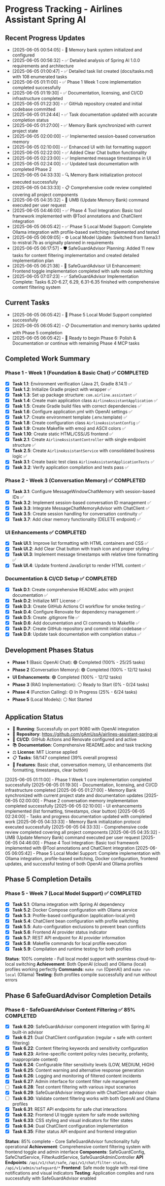 # Progress Tracking - Airlines Assistant Spring AI

## Recent Progress Updates
- [2025-06-05 00:54:05] - 🧠 Memory bank system initialized and configured
- [2025-06-05 00:56:32] - ✅ Detailed analysis of Spring AI 1.0.0 requirements and architecture
- [2025-06-05 01:00:47] - ✅ Detailed task list created (docs/tasks.md) with 108 enumerated tasks
- [2025-06-05 01:11:00] - ✅ Phase 1 Week 1 core implementation completed successfully
- [2025-06-05 01:19:30] - ✅ Documentation, licensing, and CI/CD infrastructure completed
- [2025-06-05 01:22:30] - ✅ GitHub repository created and initial codebase committed
- [2025-06-05 01:24:44] - ✅ Task documentation updated with accurate completion status
- [2025-06-05 01:27:00] - ✅ Memory Bank synchronized with current project state
- [2025-06-05 02:00:00] - ✅ Implemented session-based conversation memory
- [2025-06-05 02:10:00] - ✅ Enhanced UI with list formatting support
- [2025-06-05 02:22:00] - ✅ Added Clear Chat button functionality
- [2025-06-05 02:23:00] - ✅ Implemented message timestamps in UI
- [2025-06-05 02:24:00] - ✅ Updated task documentation with completed Phase 2
- [2025-06-05 04:33:33] - 🔍 Memory Bank initialization protocol executed successfully
- [2025-06-05 04:33:33] - 📋 Comprehensive code review completed covering all project components
- [2025-06-05 04:35:32] - 🧠 UMB (Update Memory Bank) command executed per user request
- [2025-06-05 04:46:00] - ✅ Phase 4 Tool Integration: Basic tool framework implemented with @Tool annotations and ChatClient integration
- [2025-06-05 06:05:42] - ✅ Phase 5 Local Model Support: Complete Ollama integration with profile-based switching implemented and tested
- [2025-06-05 06:09:05] - ⚙️ Local Model Update: Switched from llama3.1 to mistral:7b as originally planned in requirements
- [2025-06-05 06:17:57] - 🛡️ SafeGuardAdvisor Planning: Added 11 new tasks for content filtering implementation and created detailed implementation plan
- [2025-06-05 06:21:38] - 🔄 SafeGuardAdvisor UI Enhancement: Frontend toggle implementation completed with safe mode switching
- [2025-06-05 07:07:23] - ✅ SafeGuardAdvisor Implementation Complete: Tasks 6.20-6.27, 6.29, 6.31-6.35 finished with comprehensive content filtering system

## Current Tasks
- [2025-06-05 06:05:42] - 🎯 Phase 5 Local Model Support completed successfully
- [2025-06-05 06:05:42] - 📋 Documentation and memory banks updated with Phase 5 completion
- [2025-06-05 06:05:42] - 🚀 Ready to begin Phase 6: Polish & Documentation or continue with remaining Phase 4 MCP tasks

## Completed Work Summary

### Phase 1 - Week 1 (Foundation & Basic Chat) ✅ COMPLETED
- [x] **Task 1.1**: Environment verification (Java 21, Gradle 8.14.1) ✅
- [x] **Task 1.2**: Initialize Gradle project with wrapper ✅
- [x] **Task 1.3**: Set up package structure: `com.airline.assistant` ✅
- [x] **Task 1.4**: Create main application class `AirlineAssistantApplication` ✅
- [x] **Task 1.5**: Create Gradle build files with correct dependencies ✅
- [x] **Task 1.6**: Configure application.yml with OpenAI settings ✅
- [x] **Task 1.7**: Create environment template (.env.template) ✅
- [x] **Task 1.8**: Create configuration class `AirlineAssistantConfig` ✅
- [x] **Task 1.9**: Create Makefile with emoji and ASCII colors ✅
- [x] **Task 1.10**: Create static HTML/CSS/JS frontend ✅
- [x] **Task 2.1**: Create `AirlineAssistantController` with single endpoint structure ✅
- [x] **Task 2.5**: Create `AirlineAssistantService` with consolidated business logic ✅
- [x] **Task 3.1**: Create basic test class `AirlineAssistantApplicationTests` ✅
- [x] **Task 3.2**: Verify application compilation and tests pass ✅

### Phase 2 - Week 3 (Conversation Memory) ✅ COMPLETED
- [x] **Task 3.1**: Configure MessageWindowChatMemory with session-based IDs ✅
- [x] **Task 3.2**: Implement session-based conversation ID management ✅
- [x] **Task 3.3**: Integrate MessageChatMemoryAdvisor with ChatClient ✅
- [x] **Task 3.5**: Create session handling for conversation continuity ✅
- [x] **Task 3.7**: Add clear memory functionality (DELETE endpoint) ✅

### UI Enhancements ✅ COMPLETED
- [x] **Task UI.1**: Improve list formatting with HTML containers and CSS ✅
- [x] **Task UI.2**: Add Clear Chat button with trash icon and proper styling ✅
- [x] **Task UI.3**: Implement message timestamps with relative time formatting ✅
- [x] **Task UI.4**: Update frontend JavaScript to render HTML content ✅

### Documentation & CI/CD Setup ✅ COMPLETED
- [x] **Task D.1**: Create comprehensive README.adoc with project documentation ✅
- [x] **Task D.2**: Initialize MIT License ✅
- [x] **Task D.3**: Create GitHub Actions CI workflow for smoke testing ✅
- [x] **Task D.4**: Configure Renovate for dependency management ✅
- [x] **Task D.5**: Create .gitignore file ✅
- [x] **Task D.6**: Add documentation and CI commands to Makefile ✅
- [x] **Task D.7**: Create GitHub repository and commit initial codebase ✅
- [x] **Task D.8**: Update task documentation with completion status ✅

## Development Phases Status
- **Phase 1** (Basic OpenAI Chat): 🟢 Completed (100% - 25/25 tasks)
- **Phase 2** (Conversation Memory): 🟢 Completed (100% - 12/12 tasks)
- **UI Enhancements**: 🟢 Completed (100% - 12/12 tasks)
- **Phase 3** (RAG Implementation): ⚪ Ready to Start (0% - 0/24 tasks)  
- **Phase 4** (Function Calling): 🟡 In Progress (25% - 6/24 tasks)
- **Phase 5** (Local Models): ⚪ Not Started

## Application Status
- 🚀 **Running**: Successfully on port 9080 with OpenAI integration
- 🔗 **Repository**: https://github.com/gAmUssA/airlines-assistant-spring-ai
- 🧪 **CI/CD**: GitHub Actions and Renovate configured and active
- 📚 **Documentation**: Comprehensive README.adoc and task tracking
- ⚖️ **License**: MIT License applied
- 📋 **Tasks**: 58/147 completed (39% overall progress)
- 💬 **Features**: Basic chat, conversation memory, UI enhancements (list formatting, timestamps, clear button)

[2025-06-05 01:11:00] - Phase 1 Week 1 core implementation completed successfully
[2025-06-05 01:19:30] - Documentation, licensing, and CI/CD infrastructure completed
[2025-06-05 01:27:00] - Memory Bank synchronized with current project state and documentation updates
[2025-06-05 02:00:00] - Phase 2 conversation memory implementation completed successfully
[2025-06-05 02:10:00] - UI enhancements implemented (list formatting, timestamps, clear button)
[2025-06-05 02:24:00] - Tasks and progress documentation updated with completed work
[2025-06-05 04:33:33] - Memory Bank initialization protocol executed successfully
[2025-06-05 04:33:33] - Comprehensive code review completed covering all project components
[2025-06-05 04:35:32] - UMB (Update Memory Bank) command executed per user request
[2025-06-05 04:46:00] - Phase 4 Tool Integration: Basic tool framework implemented with @Tool annotations and ChatClient integration
[2025-06-05 06:05:42] - Phase 5 Local Model Support: Complete implementation with Ollama integration, profile-based switching, Docker configuration, frontend updates, and successful testing of both OpenAI and Ollama profiles

## Phase 5 Completion Details

### Phase 5 - Week 7 (Local Model Support) ✅ COMPLETED
- [x] **Task 5.1**: Ollama integration with Spring AI dependency
- [x] **Task 5.2**: Docker Compose configuration with Ollama service
- [x] **Task 5.3**: Profile-based configuration (application-local.yml)
- [x] **Task 5.4**: ChatClient bean configuration with profile switching
- [x] **Task 5.5**: Auto-configuration exclusions to prevent bean conflicts
- [x] **Task 5.6**: Frontend AI provider status indicator
- [x] **Task 5.7**: REST API endpoint for AI provider information
- [x] **Task 5.8**: Makefile commands for local profile execution
- [x] **Task 5.9**: Compilation and runtime testing for both profiles

**Status**: 100% complete - Full local model support with seamless cloud-to-local switching
**Achievement**: Both OpenAI (cloud) and Ollama (local) profiles working perfectly
**Commands**: `make run` (OpenAI) and `make run-local` (Ollama)
**Testing**: Both profiles compile successfully and run without errors

## Phase 6 SafeGuardAdvisor Completion Details

### Phase 6 - SafeGuardAdvisor Content Filtering ✅ 85% COMPLETED
- [x] **Task 6.20**: SafeGuardAdvisor component integration with Spring AI built-in advisor
- [x] **Task 6.21**: Dual ChatClient configuration (regular + safe with content filtering)
- [x] **Task 6.22**: Content filtering keywords and sensitivity configuration
- [x] **Task 6.23**: Airline-specific content policy rules (security, profanity, inappropriate content)
- [x] **Task 6.24**: Configurable filter sensitivity levels (LOW, MEDIUM, HIGH)
- [x] **Task 6.25**: Content warning and alternative response generation
- [x] **Task 6.26**: Logging and monitoring of filtered content incidents
- [x] **Task 6.27**: Admin interface for content filter rule management
- [ ] **Task 6.28**: Test content filtering with various input scenarios
- [x] **Task 6.29**: SafeGuardAdvisor integration with ChatClient advisor chain
- [ ] **Task 6.30**: Validate content filtering works with both OpenAI and Ollama profiles
- [x] **Task 6.31**: REST API endpoints for safe chat interactions
- [x] **Task 6.32**: Frontend UI toggle system for safe mode switching
- [x] **Task 6.33**: CSS styling and visual indicators for filter states
- [x] **Task 6.34**: Dual ChatClient configuration implementation
- [x] **Task 6.35**: Filter status API endpoint and frontend integration

**Status**: 85% complete - Core SafeGuardAdvisor functionality fully operational
**Achievement**: Comprehensive content filtering system with frontend toggle and admin interface
**Components**: SafeGuardConfig, SafeChatService, FilterAuditService, SafeGuardAdminController
**API Endpoints**: `/api/v1/chat/safe`, `/api/v1/chat/filter-status`, `/api/v1/admin/safeguard/*`
**Frontend**: Safe mode toggle with real-time notifications and visual indicators
**Testing**: Application compiles and runs successfully with SafeGuardAdvisor enabled
